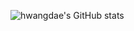 ![hwangdae's GitHub stats](https://github-readme-stats.vercel.app/api?username=kimhwnagdae&show_icons=true)
<!---
kimhwangdae/kimhwangdae is a ✨ special ✨ repository because its `README.md` (this file) appears on your GitHub profile.
You can click the Preview link to take a look at your changes.
--->
